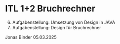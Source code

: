 # ITL 1+2 Bruchrechner

6. Aufgabenstellung: Umsetzung von Design in JAVA
5. Aufgabenstellung: Design für Bruchrechner

Jonas Binder
05.03.2025
